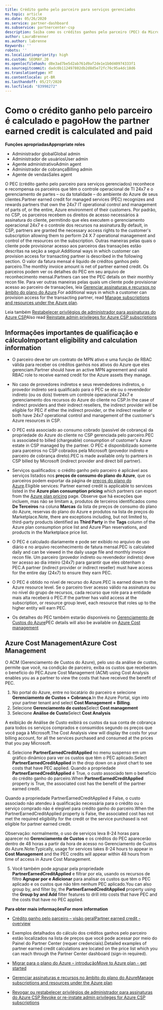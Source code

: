 ```yaml
---
title: Crédito ganho pelo parceiro para serviços gerenciados
ms.topic: article
ms.date: 05/26/2020
ms.service: partner-dashboard
ms.subservice: partnercenter-csp
description: Saiba como os créditos ganhos pelo parceiro (PEC) da Microsoft para serviços gerenciados são calculados e pagos, e como verificar se você se qualifica.
author: LauraBrenner
ms.author: labrenne
Keywords: ''
robots: ''
ms.localizationpriority: high
ms.custom: SEOMAY.20
ms.openlocfilehash: d8e3ad7be5d2ab761d9af2de1e1b0d40974333f1
ms.sourcegitcommit: dadc0b112497802db2d8d5e72fc76c95a4dc18d6
ms.translationtype: HT
ms.contentlocale: pt-BR
ms.lasthandoff: 05/27/2020
ms.locfileid: "83998272"
---
```

# <a name="how-the-partner-earned-credit-is-calculated-and-paid"></a><span data-ttu-id="cf789-103">Como o crédito ganho pelo parceiro é calculado e pago</span><span class="sxs-lookup"><span data-stu-id="cf789-103">How the partner earned credit is calculated and paid</span></span>

<span data-ttu-id="cf789-104">**Funções apropriadas**</span><span class="sxs-lookup"><span data-stu-id="cf789-104">**Appropriate roles**</span></span>

- <span data-ttu-id="cf789-105">Administrador global</span><span class="sxs-lookup"><span data-stu-id="cf789-105">Global admin</span></span>
- <span data-ttu-id="cf789-106">Administrador de usuários</span><span class="sxs-lookup"><span data-stu-id="cf789-106">User admin</span></span>
- <span data-ttu-id="cf789-107">Agente administrativo</span><span class="sxs-lookup"><span data-stu-id="cf789-107">Admin agent</span></span>
- <span data-ttu-id="cf789-108">Administrador de cobrança</span><span class="sxs-lookup"><span data-stu-id="cf789-108">Billing admin</span></span>
- <span data-ttu-id="cf789-109">Agente de vendas</span><span class="sxs-lookup"><span data-stu-id="cf789-109">Sales agent</span></span>

<span data-ttu-id="cf789-110">O PEC (crédito ganho pelo parceiro para serviços gerenciados) reconhece e recompensa os parceiros que têm o controle operacional de TI 24x7 e o gerenciamento de partes – ou da totalidade – do ambiente do Azure de seus clientes.</span><span class="sxs-lookup"><span data-stu-id="cf789-110">Partner earned credit for managed services (PEC) recognizes and rewards partners that own the 24x7 IT operational control and management of parts of, or the entire, Azure environment of their customers.</span></span> <span data-ttu-id="cf789-111">Por padrão, no CSP, os parceiros recebem os direitos de acesso necessários à assinatura do cliente, permitindo que eles executem o gerenciamento operacional 24x7 e o controle dos recursos na assinatura.</span><span class="sxs-lookup"><span data-stu-id="cf789-111">By default, in CSP, partners are granted the necessary access rights to the customer's subscription allowing them to perform 24 X 7 operational management and control of the resources on the subscription.</span></span> <span data-ttu-id="cf789-112">Outras maneiras pelas quais o cliente pode provisionar acesso aos parceiros das transações estão descritas na seção a seguir.</span><span class="sxs-lookup"><span data-stu-id="cf789-112">Additional ways in which customer can provision access for transacting partner is described in the following section.</span></span> <span data-ttu-id="cf789-113">O valor da fatura mensal é líquido de créditos ganhos pelo parceiro.</span><span class="sxs-lookup"><span data-stu-id="cf789-113">The monthly invoice amount is net of partner earned credit.</span></span> <span data-ttu-id="cf789-114">Os parceiros podem ver os detalhes do PEC em seu arquivo de reconhecimento mensal.</span><span class="sxs-lookup"><span data-stu-id="cf789-114">Partners can see the PEC details on their monthly recon file.</span></span> <span data-ttu-id="cf789-115">Para ver outras maneiras pelas quais um cliente pode provisionar acesso ao parceiro de transações, leia [Gerenciar assinaturas e recursos no âmbito do plano do Azure](azure-plan-manage.md).</span><span class="sxs-lookup"><span data-stu-id="cf789-115">For additional ways in which a customer can provision access for the transacting partner, read [Manage subscriptions and resources under the Azure plan](azure-plan-manage.md).</span></span>

<span data-ttu-id="cf789-116">Leia também [Restabelecer privilégios de administrador para assinaturas do Azure CSP](revoke-reinstate-csp.md)</span><span class="sxs-lookup"><span data-stu-id="cf789-116">Also read [Reinstate admin privileges for Azure CSP subscriptions](revoke-reinstate-csp.md)</span></span>

## <a name="important-eligibility-and-calculation-information"></a><span data-ttu-id="cf789-117">Informações importantes de qualificação e cálculo</span><span class="sxs-lookup"><span data-stu-id="cf789-117">Important eligibility and calculation information</span></span>

- <span data-ttu-id="cf789-118">O parceiro deve ter um contrato de MPN ativo e uma função de RBAC válida para receber os créditos ganhos nos ativos do Azure que eles gerenciam.</span><span class="sxs-lookup"><span data-stu-id="cf789-118">Partner should have an active MPN agreement and valid RBAC role to receive earned credit for the Azure assets they manage.</span></span> 

- <span data-ttu-id="cf789-119">No caso de provedores indiretos e seus revendedores indiretos, o provedor indireto será qualificado para o PEC se ele ou o revendedor indireto (ou os dois) tiverem um controle operacional 24x7 e gerenciamento dos recursos do Azure do cliente no CSP.</span><span class="sxs-lookup"><span data-stu-id="cf789-119">In the case of indirect providers and their indirect resellers, the indirect provider will be eligible for PEC if either the indirect provider, or the indirect reseller or both have 24x7 operational control and management of the customer's Azure resources in CSP.</span></span>

- <span data-ttu-id="cf789-120">O PEC está associado ao consumo cobrado (passível de cobrança) da propriedade do Azure do cliente no CSP gerenciada pelo parceiro.</span><span class="sxs-lookup"><span data-stu-id="cf789-120">PEC is associated to billed (chargeable) consumption of customer's Azure estate in CSP managed by the partner.</span></span> <span data-ttu-id="cf789-121">O PEC é disponibilizado somente para parceiros no CSP cobrados pela Microsoft (provedor indireto e parceiro de cobrança direto).</span><span class="sxs-lookup"><span data-stu-id="cf789-121">PEC is made available only to partners in CSP billed by Microsoft (indirect provider and direct bill partner).</span></span> 

- <span data-ttu-id="cf789-122">Serviços qualificados: o crédito ganho pelo parceiro é aplicável aos serviços listados nos **preços de consumo do plano do Azure**, que os parceiros podem exportar da página de [preços do plano do Azure](https://partner.microsoft.com/commerce/sales).</span><span class="sxs-lookup"><span data-stu-id="cf789-122">Eligible services: Partner earned credit is applicable to services listed in the **Azure plan consumption pricing** which partners can export from the [Azure plan pricing](https://partner.microsoft.com/commerce/sales) page.</span></span> <span data-ttu-id="cf789-123">Observe que há exceções que incluem, mas não se limitam a, produtos de terceiros identificados como **De Terceiros** na coluna **Marcas** da lista de preços de consumo do plano do Azure, reservas do plano do Azure e produtos na lista de preços do Marketplace.</span><span class="sxs-lookup"><span data-stu-id="cf789-123">Note, there are exceptions including, but not limited to, third-party products identified as **Third Party** in  the **Tags** column of the Azure plan consumption price list and Azure Plan reservations, and products in the Marketplace price list.</span></span>

- <span data-ttu-id="cf789-124">O PEC é calculado diariamente e pode ser exibido no arquivo de uso diário e no arquivo reconhecimento de fatura mensal.</span><span class="sxs-lookup"><span data-stu-id="cf789-124">PEC is calculated daily and can be viewed in the daily usage file and monthly invoice recon file.</span></span> <span data-ttu-id="cf789-125">Um parceiro (provedor indireto ou revendedor indireto) deve ter acesso ao dia inteiro (24x7) para garantir que eles obtenham o PEC.</span><span class="sxs-lookup"><span data-stu-id="cf789-125">A partner (indirect provider or indirect reseller) must have access for the entire day (24x7) to ensure they earn PEC.</span></span>  

- <span data-ttu-id="cf789-126">O PEC é obtido no nível de recurso do Azure.</span><span class="sxs-lookup"><span data-stu-id="cf789-126">PEC is earned down to the Azure resource level.</span></span> <span data-ttu-id="cf789-127">Se o parceiro tiver acesso válido na assinatura ou no nível do grupo de recursos, cada recurso que role para a entidade mais alta receberá o PEC.</span><span class="sxs-lookup"><span data-stu-id="cf789-127">If the partner has valid access at the subscription, or resource group level, each resource that roles up to the higher entity will earn PEC.</span></span>  

- <span data-ttu-id="cf789-128">Os detalhes do PEC também estarão disponíveis no [Gerenciamento de Custos do Azure](https://go.microsoft.com/fwlink/?linkid=2106482)</span><span class="sxs-lookup"><span data-stu-id="cf789-128">PEC details will also be available on [Azure Cost management](https://go.microsoft.com/fwlink/?linkid=2106482)</span></span>

## <a name="azure-cost-management"></a><span data-ttu-id="cf789-129">Azure Cost Management</span><span class="sxs-lookup"><span data-stu-id="cf789-129">Azure Cost Management</span></span>

 <span data-ttu-id="cf789-130">O ACM (Gerenciamento de Custos do Azure), pelo uso da análise de custos, permite que você, na condição de parceiro, exiba os custos que receberam o benefício do PEC.</span><span class="sxs-lookup"><span data-stu-id="cf789-130">Azure Cost Management (ACM) using Cost Analysis enables you as a partner to view the costs that have received the benefit of PEC.</span></span>  

1. <span data-ttu-id="cf789-131">No portal do Azure, entre no locatário do parceiro e selecione **Gerenciamento de Custos + Cobrança**.</span><span class="sxs-lookup"><span data-stu-id="cf789-131">In the Azure Portal, sign into your partner tenant and select **Cost Management + Billing**.</span></span>
2.  <span data-ttu-id="cf789-132">Selecione **Gerenciamento de custos**</span><span class="sxs-lookup"><span data-stu-id="cf789-132">Select **Cost management**</span></span>
3.  <span data-ttu-id="cf789-133">Selecione **Análise de Custo**</span><span class="sxs-lookup"><span data-stu-id="cf789-133">Select **Cost Analysis**</span></span>

<span data-ttu-id="cf789-134">A exibição de Análise de Custo exibirá os custos da sua conta de cobrança para todos os serviços comprados e consumidos segundo os preços que você paga à Microsoft.</span><span class="sxs-lookup"><span data-stu-id="cf789-134">The Cost Analysis view will display the costs for your billing account, for all the services purchased and consumed at the prices that you pay Microsoft.</span></span>

4.  <span data-ttu-id="cf789-135">Selecione **PartnerEarnedCreditApplied** no menu suspenso em um gráfico dinâmico para ver os custos que têm o PEC aplicado.</span><span class="sxs-lookup"><span data-stu-id="cf789-135">Select **PartnerEarnedCreditApplied** in the drop down on a pivot chart to see costs that have PEC applied.</span></span> <span data-ttu-id="cf789-136">Quando a propriedade **PartnerEarnedCreditApplied** é True, o custo associado tem o benefício do crédito ganho do parceiro.</span><span class="sxs-lookup"><span data-stu-id="cf789-136">When **PartnerEarnedCreditApplied** property is True, the associated cost has the benefit of the partner earned credit.</span></span> 

<span data-ttu-id="cf789-137">Quando a propriedade PartnerEarnedCreditApplied é False, o custo associado não atendeu à qualificação necessária para o crédito ou o serviço comprado não é elegível para crédito ganho do parceiro.</span><span class="sxs-lookup"><span data-stu-id="cf789-137">When the PartnerEarnedCreditApplied property is False, the associated cost has not met the required eligibility for the credit or the service purchased is not eligible for partner earned credit.</span></span>

<span data-ttu-id="cf789-138">Observação: normalmente, o uso de serviços leva 8-24 horas para aparecer no **Gerenciamento de Custos** e os créditos do PEC aparecerão dentro de 48 horas a partir da hora de acesso no Gerenciamento de Custos do Azure.</span><span class="sxs-lookup"><span data-stu-id="cf789-138">Note:Typically, usage for services takes 8-24 hours to appear in **Cost Management** and the PEC credits will appear within 48 hours from time of access in Azure Cost Management.</span></span>

5. <span data-ttu-id="cf789-139">Você também pode agrupar pela propriedade **PartnerEarnedCreditApplied** e filtrar por ela, usando os recursos de filtro **Agrupar por e Adicionar** para analisar os custos que têm o PEC aplicado e os custos que não têm nenhum PEC aplicado.</span><span class="sxs-lookup"><span data-stu-id="cf789-139">You can also group by, and filter by, the **PartnerEarnedCreditApplied** property using the **Group by and Add** filter features to drill into costs that have PEC and the costs that have no PEC applied.</span></span>

 <span data-ttu-id="cf789-140">**Para obter mais informações**</span><span class="sxs-lookup"><span data-stu-id="cf789-140">**For more information**</span></span>

- [<span data-ttu-id="cf789-141">Crédito ganho pelo parceiro – visão geral</span><span class="sxs-lookup"><span data-stu-id="cf789-141">Partner earned credit - overview</span></span>](partner-earned-credit.md)

- <span data-ttu-id="cf789-142">Exemplos detalhados do cálculo dos créditos ganhos pelo parceiro estão localizados na lista de preços que você pode acessar por meio do Painel do Partner Center (requer credenciais).</span><span class="sxs-lookup"><span data-stu-id="cf789-142">Detailed examples of partner earned credit calculations are located on the price list which you can reach through the Partner Center dashboard (sign-in required).</span></span>

- [<span data-ttu-id="cf789-143">Migrar para o plano do Azure – introdução</span><span class="sxs-lookup"><span data-stu-id="cf789-143">Move to Azure plan - get started</span></span>](azure-plan-get-started.md)

- [<span data-ttu-id="cf789-144">Gerenciar assinaturas e recursos no âmbito do plano do Azure</span><span class="sxs-lookup"><span data-stu-id="cf789-144">Manage subscriptions and resources under the Azure plan</span></span>](azure-plan-manage.md)

- [<span data-ttu-id="cf789-145">Revogar ou restabelecer privilégios de administrador para assinaturas do Azure CSP </span><span class="sxs-lookup"><span data-stu-id="cf789-145">Revoke or re-instate admin privileges for Azure CSP subscriptions  </span></span>](revoke-reinstate-csp.md)

